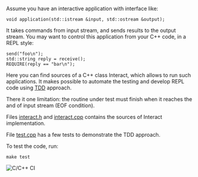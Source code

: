 Assume you have an interactive application with interface like:

    void application(std::istream &input, std::ostream &output);

It takes commands from input stream, and sends results to the output stream.
You may want to control this application from your C++ code,
in a REPL style:

    send("foo\n");
    std::string reply = receive();
    REQUIRE(reply == "bar\n");

Here you can find sources of a C++ class Interact, which allows to run such applications.
It makes possible to automate the testing and develop REPL code using
[TDD](https://en.wikipedia.org/wiki/Test-driven_development) approach.

There it one limitation: the routine under test must finish when it reaches
the and of input stream (EOF condition).

Files [interact.h](interact.h) and [interact.cpp](interact.cpp) contains the sources
of Interact implementation.

File [test.cpp](test.cpp) has a few tests to demonstrate the TDD approach.

To test the code, run:

    make test

![C/C++ CI](https://github.com/sergev/interact/workflows/C/C++%20CI/badge.svg)
